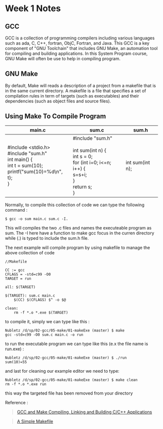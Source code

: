 # Week 1 Notes
## GCC
GCC is a collection of programming compilers including various languages such as ada, C, C++, fortran, ObjC, Fortran, and Java.
This GCC is a key component of "GNU Toolchain" that includes GNU Make, an automation tool for compiling and building applications. In this System Program course, GNU Make will often be use to help in compiling program.
## GNU Make
By default, Make will reads a description of a project from a makefile that is in the same current directory. A makefile is a file that specifies a set of compilation rules in term of targets (such as executables) and their dependencies (such as object files and source files).

## Using Make To Compile Program
main.c | sum.c | sum.h
-------|-------|-------
#include <stdio.h><br>#include "sum.h"<br>int main() { <br>int t = sum(10); <br>  printf("sum(10)=%d\n", t); <br>} | #include "sum.h"<br><br>int sum(int n) {<br>int s = 0;<br>for (int i=0; i<=n; i++) {<br>s=s+i;<br>}<br> return s;<br>} | int sum(int n);

Normally, to compile this collection of code we can type the following command :
```
$ gcc -o sum main.c sum.c -I.
```
This will compiles the two .c files and names the executeable program as sum. The -I here have a function to make gcc focus in the curren directory while (.) is typed to include the sum.h file.

The next example will compile program by using makefile to manage the above collection of code
```
//Makefile

CC := gcc
CFLAGS = -std=c99 -O0
TARGET = run

all: $(TARGET)

$(TARGET): sum.c main.c
	$(CC) $(CFLAGS) $^ -o $@

clean:
	rm -f *.o *.exe $(TARGET)
```

to compile it, simply we can type like this :
```
Nubletz /d/sp/02-gcc/05-make/01-makeExe (master) $ make
gcc -std=c99 -O0 sum.c main.c -o run
```
to run the executable program we can type like this (e.x the file name is run.exe) :
```
Nubletz /d/sp/02-gcc/05-make/01-makeExe (master) $ ./run
sum(10)=55
```

and last for cleaning our example editor we need to type:
```
Nubletz /d/sp/02-gcc/05-make/01-makeExe (master) $ make clean
rm -f *.o *.exe run
```
this way the targeted file has been removed from your directory

Reference :

> [GCC and Make Compiling, Linking and Building C/C++ Applications](https://www3.ntu.edu.sg/home/ehchua/programming/cpp/gcc_make.html)

> [A Simple Makefile](https://www.linuxtopia.org/online_books/an_introduction_to_gcc/gccintro_16.html)